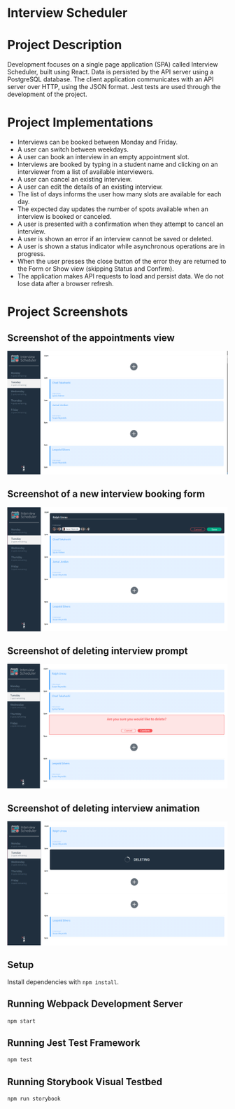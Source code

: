 # Interview Scheduler

# Project Description

Development focuses on a single page application (SPA) called Interview Scheduler, built using React. Data is persisted by the API server using a PostgreSQL database. The client application communicates with an API server over HTTP, using the JSON format. Jest tests are used through the development of the project.

# Project Implementations

* Interviews can be booked between Monday and Friday.
* A user can switch between weekdays.
* A user can book an interview in an empty appointment slot.
* Interviews are booked by typing in a student name and clicking on an interviewer from a list of available interviewers.
* A user can cancel an existing interview.
* A user can edit the details of an existing interview.
* The list of days informs the user how many slots are available for each day.
* The expected day updates the number of spots available when an interview is booked or canceled.
* A user is presented with a confirmation when they attempt to cancel an interview.
* A user is shown an error if an interview cannot be saved or deleted.
* A user is shown a status indicator while asynchronous operations are in progress.
* When the user presses the close button of the error they are returned to the Form or Show view (skipping Status and Confirm).
* The application makes API requests to load and persist data. We do not lose data after a browser refresh.

# Project Screenshots

## Screenshot of the appointments view
!["Screenshot of the appointments view"](https://github.com/ralphunrau/scheduler/blob/master/docs/AppointmentsView.png?raw=true)

## Screenshot of a new interview booking form
!["Screenshot of a new interview booking form"](https://github.com/ralphunrau/scheduler/blob/master/docs/AddingNewUser.png?raw=true)

## Screenshot of deleting interview prompt
!["Screenshot of deleting interview prompt"](https://github.com/ralphunrau/scheduler/blob/master/docs/DeletingExistingUser.png?raw=true)

## Screenshot of deleting interview animation
!["Screenshot of deleting interview animation"](https://github.com/ralphunrau/scheduler/blob/master/docs/DeletingExistingUser2.png?raw=true)

## Setup

Install dependencies with `npm install`.

## Running Webpack Development Server

```sh
npm start
```

## Running Jest Test Framework

```sh
npm test
```

## Running Storybook Visual Testbed

```sh
npm run storybook
```
